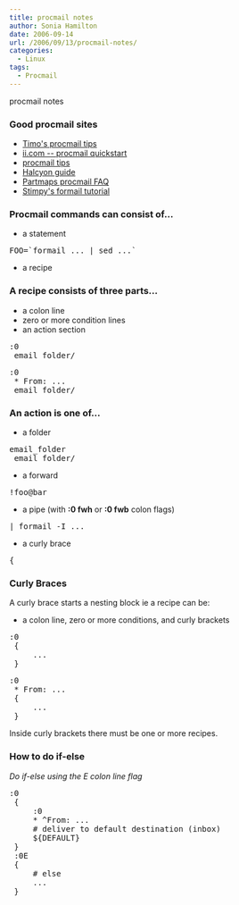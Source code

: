 ```yaml
---
title: procmail notes
author: Sonia Hamilton
date: 2006-09-14
url: /2006/09/13/procmail-notes/
categories:
  - Linux
tags:
  - Procmail
---
```

procmail notes
<!--more-->

### Good procmail sites

  * [Timo's procmail tips][1]
  * [ii.com -- procmail quickstart][2]
  * [procmail tips][3]
  * [Halcyon guide][4]
  * [Partmaps procmail FAQ][5]
  * [Stimpy's formail tutorial][6]

### Procmail commands can consist of&#8230;

  * a statement

<pre>FOO=`formail ... | sed ...`</pre>

  * a recipe

### A recipe consists of three parts&#8230;

  * a colon line
  * zero or more condition lines
  * an action section

<pre>:0
 email_folder/</pre>

<pre>:0
 * From: ...
 email_folder/</pre>

### An action is one of&#8230;

  * a folder

<pre>email_folder
 email_folder/</pre>

  * a forward

<pre>!foo@bar</pre>

  * a pipe (with **:0 fwh** or **:0 fwb** colon flags)

<pre>| formail -I ...</pre>

  * a curly brace

<pre>{</pre>

### Curly Braces

A curly brace starts a nesting block ie a recipe can be:

  * a colon line, zero or more conditions, and curly brackets

<pre>:0
 {
     ...
 }</pre>

<pre>:0
 * From: ...
 {
     ...
 }</pre>

Inside curly brackets there must be one or more recipes.

### How to do if-else

*Do if-else using the E colon line flag*

<pre>:0
 {
     :0
     * ^From: ...
     # deliver to default destination (inbox)
     ${DEFAULT}
 }
 :0E
 {
     # else
     ...
 }</pre>

 [1]: http://lipas.uwasa.fi/~ts/info/proctips.html
 [2]: http://www.ii.com/internet/robots/procmail/qs/
 [3]: http://pm-doc.sourceforge.net/pm-tips.html
 [4]: http://www.inwa.net/~m3047/procmail/procmail-guide.html
 [5]: http://partmaps.org/era/procmail/mini-faq.html
 [6]: http://www.stimpy.net/procmail/tutorial/formail.html
